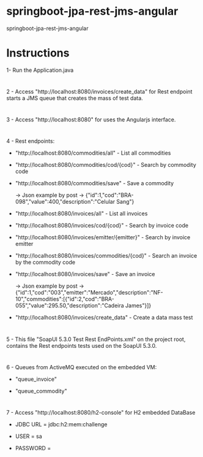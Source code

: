 # springboot-jpa-rest-jms-angular
springboot-jpa-rest-jms-angular

# Instructions 
1- Run the Application.java
#
2 - Access "http://localhost:8080/invoices/create_data" for Rest endpoint starts a JMS queue that creates the mass of test data.
#
3 - Access "http://localhost:8080" for uses the Angularjs interface.
#
4 - Rest endpoints:

   * "http://localhost:8080/commodities/all" - List all commodities
   
   * "http://localhost:8080/commodities/cod/{cod}" - Search by commodity code
   
   * "http://localhost:8080/commodities/save" - Save a commodity
   
      -> Json example by post -> {"id":1,"cod":"BRA-098","value":400,"description":"Celular Sang"}
      
      
   * "http://localhost:8080/invoices/all" - List all invoices
   
   * "http://localhost:8080/invoices/cod/{cod}" - Search by invoice code
   
   * "http://localhost:8080/invoices/emitter/{emitter}" - Search by invoice emitter
   
   * "http://localhost:8080/invoices/commodities/{cod}" - Search an invoice by the commodity code
   
   * "http://localhost:8080/invoices/save" - Save an invoice
   
      -> Json example by post -> {"id":1,"cod":"003","emitter":"Mercado","description":"NF-10","commodities":[{"id":2,"cod":"BRA-055","value":295.50,"description":"Cadeira James"}]}
      
   * "http://localhost:8080/invoices/create_data" - Create a data mass test
   
#
5 - This file "SoapUI 5.3.0 Test Rest EndPoints.xml" on the project root, contains the Rest endpoints tests used on the SoapUI 5.3.0.
#
6 - Queues from ActiveMQ executed on the embedded VM:

   * "queue_invoice"
   
   * "queue_commodity"
   
#
7 - Access "http://localhost:8080/h2-console" for H2 embedded DataBase
  
  * JDBC URL = jdbc:h2:mem:challenge
  
  * USER = sa
  
  * PASSWORD = 
